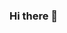 ### Hi there 👋

<!--
**LucasTadela/LucasTadela** is a ✨ _special_ ✨ repository because its `README.md` (this file) appears on your GitHub profile.

Here are some ideas to get you started:


- 🌱 I’m currently learning C#, C++, Python, HTML and CSS...


[![Github Badge](https://img.shields.io/badge/-Github-000?style=flat-square&logo=Github&logoColor=white&link=https://github.com/LucasTadela)](https://github.com/LucasTadela)
[![Linkedin Badge](https://img.shields.io/badge/-LinkedIn-blue?style=flat-square&logo=Linkedin&logoColor=white&link=https://www.linkedin.com/in/lucas-alves-991559221/)](https://www.linkedin.com/in/lucas-alves-991559221/)



